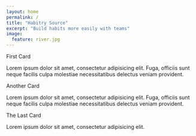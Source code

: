 ```yaml
---
layout: home
permalink: /
title: "Habitry Source"
excerpt: "Build habits more easily with teams"
image:
  feature: river.jpg
---
```



<div class="cards">
  <div class="card">
    <div class="card-image">
      <img src="https://raw.githubusercontent.com/thoughtbot/refills/master/source/images/mountains.png" alt="">
    </div>
    <div class="card-header">
      First Card
    </div>
    <div class="card-copy">
      <p>Lorem ipsum dolor sit amet, consectetur adipisicing elit. Fuga, officiis sunt neque facilis culpa molestiae necessitatibus delectus veniam provident.</p>
    </div>
  </div>

  <div class="card">
    <div class="card-image">
      <img src="https://raw.githubusercontent.com/thoughtbot/refills/master/source/images/mountains-4.png" alt="">
    </div>
    <div class="card-header">
      Another Card
    </div>
    <div class="card-copy">
      <p>Lorem ipsum dolor sit amet, consectetur adipisicing elit. Fuga, officiis sunt neque facilis culpa molestiae necessitatibus delectus veniam provident.</p>
    </div>
  </div>

  <div class="card">
    <div class="card-image">
      <img src="https://raw.githubusercontent.com/thoughtbot/refills/master/source/images/mountains-3.png" alt="">
    </div>
    <div class="card-header">
      The Last Card
    </div>
    <div class="card-copy">
      <p>Lorem ipsum dolor sit amet, consectetur adipisicing elit.</p>
    </div>
  </div>
</div>

